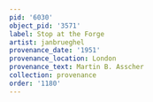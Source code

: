 ```yaml
---
pid: '6030'
object_pid: '3571'
label: Stop at the Forge
artist: janbrueghel
provenance_date: '1951'
provenance_location: London
provenance_text: Martin B. Asscher
collection: provenance
order: '1180'
---
```

